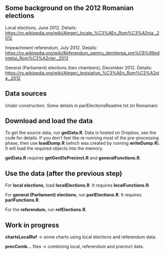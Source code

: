 Some background on the 2012 Romanian elections 
---------------------------------

Local elections, June 2012. Details: https://ro.wikipedia.org/wiki/Alegeri_locale_%C3%AEn_Rom%C3%A2nia,_2012

Impeachment referendum, July 2012. Details: https://ro.wikipedia.org/wiki/Referendum_pentru_demiterea_pre%C8%99edintelui_Rom%C3%A2niei,_2012

General (Parliament) elections (two chambers), December 2012. Details: https://ro.wikipedia.org/wiki/Alegeri_legislative_%C3%AEn_Rom%C3%A2nia,_2012


Data sources
---------------------------------
*Under construction*. Some details in parlElectionsReadme.txt (in Romanian)

Download and load the data
---------------------------------

To get the source data, run **getData.R**. Data is hosted on Dropbox, see the code for details. If you don't feel like re-running most of the pre-processing phase, then use **loadDump.R** (which was created by running **writeDump.R**). It will load the required objects into the memory.

**getData.R** requires **getGenElePrecinct.R** and **generalFunctions.R**.


Use the data (after the previous step)
---------------------------------

For **local elections**, load **localElections.R**. It requires **localFunctions.R**.

For **general (Parliament) elections**, run **parlElections.R**. It requires **parlFunctions.R**.

For the **referendum**, run **refElections.R**.


Work in progress
---------------------------------

**chartsLocalRef** -> some charts using local elections and referendum data.

**precComb...** files -> combining local, referendum and precinct data.

